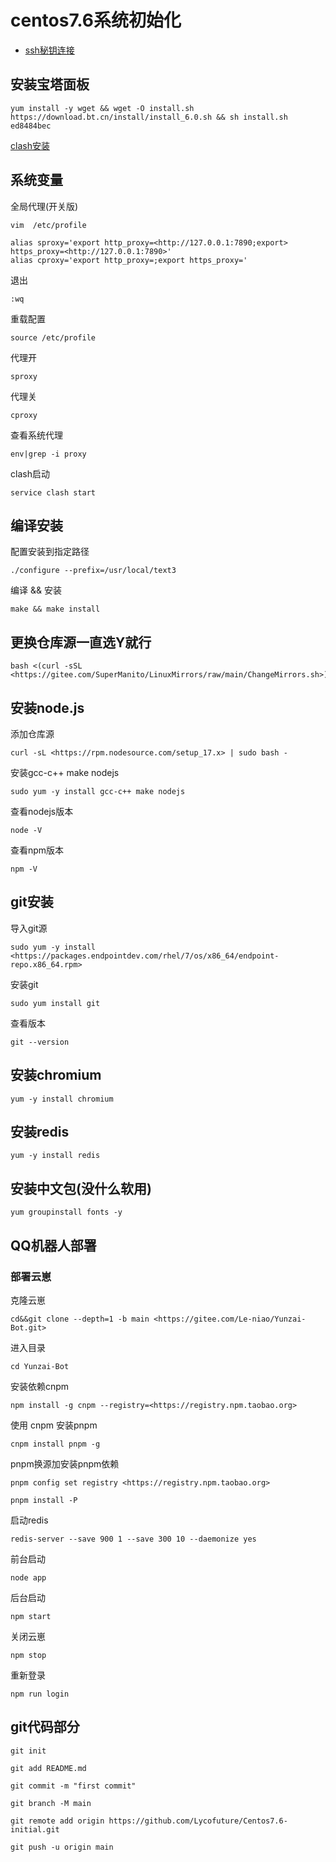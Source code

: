 # centos7.6系统初始化

- [ssh秘钥连接](/ssh.md)

## 安装宝塔面板

```text
yum install -y wget && wget -O install.sh https://download.bt.cn/install/install_6.0.sh && sh install.sh ed8484bec
```

[clash安装](/ssh.md)

## 系统变量

全局代理(开关版)

```text
vim  /etc/profile
```

```text
alias sproxy='export http_proxy=<http://127.0.0.1:7890;export>  https_proxy=<http://127.0.0.1:7890>'
alias cproxy='export http_proxy=;export https_proxy='
```

退出

```text
:wq
```

重载配置

```text
source /etc/profile
```

代理开

```text
sproxy
```

代理关

```text
cproxy
```

查看系统代理

```text
env|grep -i proxy
```

clash启动

```text
service clash start
```

## 编译安装

配置安装到指定路径

```text
./configure --prefix=/usr/local/text3
```

编译 && 安装

```text
make && make install
```

## 更换仓库源一直选Y就行

```text
bash <(curl -sSL <https://gitee.com/SuperManito/LinuxMirrors/raw/main/ChangeMirrors.sh>)
```

## 安装node.js

添加仓库源

```text
curl -sL <https://rpm.nodesource.com/setup_17.x> | sudo bash -
```

安装gcc-c++ make nodejs

```text
sudo yum -y install gcc-c++ make nodejs
```

查看nodejs版本

```text
node -V 
```

查看npm版本

```text
npm -V 
```

## git安装

导入git源

```text
sudo yum -y install <https://packages.endpointdev.com/rhel/7/os/x86_64/endpoint-repo.x86_64.rpm>
```

安装git

```text
sudo yum install git
```

查看版本

```text
git --version
```

## 安装chromium

```text
yum -y install chromium
```

## 安装redis

```text
yum -y install redis
```

## 安装中文包(没什么软用)

```text
yum groupinstall fonts -y
```

## QQ机器人部署

### 部署云崽

克隆云崽

```text
cd&&git clone --depth=1 -b main <https://gitee.com/Le-niao/Yunzai-Bot.git>
```

进入目录

```text
cd Yunzai-Bot
```

安装依赖cnpm

```text
npm install -g cnpm --registry=<https://registry.npm.taobao.org>
```  

使用 cnpm 安装pnpm

```text
cnpm install pnpm -g  
```

pnpm换源加安装pnpm依赖

```text
pnpm config set registry <https://registry.npm.taobao.org>

pnpm install -P
```

启动redis

```text
redis-server --save 900 1 --save 300 10 --daemonize yes
```

前台启动

```text
node app
```

后台启动

```text
npm start
```

关闭云崽

```text
npm stop
```

重新登录

```text
npm run login
```

## git代码部分

```text
git init
```

```text
git add README.md
```

```text
git commit -m "first commit"
```

```text
git branch -M main
```

```text
git remote add origin https://github.com/Lycofuture/Centos7.6-initial.git
```

```text
git push -u origin main
```
